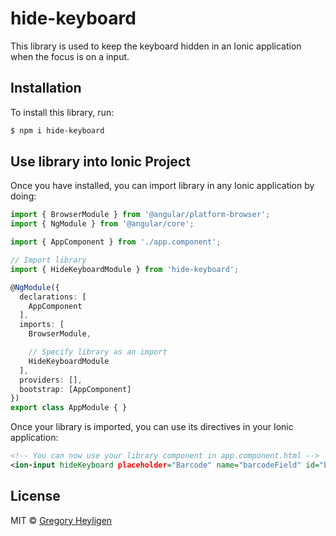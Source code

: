 # hide-keyboard

This library is used to keep the keyboard hidden in an Ionic application when the focus is on a input.

## Installation

To install this library, run:

```bash
$ npm i hide-keyboard
```

## Use library into Ionic Project

Once you have installed, you can import library in any Ionic application by doing:

```typescript
import { BrowserModule } from '@angular/platform-browser';
import { NgModule } from '@angular/core';

import { AppComponent } from './app.component';

// Import library
import { HideKeyboardModule } from 'hide-keyboard';

@NgModule({
  declarations: [
    AppComponent
  ],
  imports: [
    BrowserModule,

    // Specify library as an import
    HideKeyboardModule
  ],
  providers: [],
  bootstrap: [AppComponent]
})
export class AppModule { }
```

Once your library is imported, you can use its directives in your Ionic application:

```xml
<!-- You can now use your library component in app.component.html -->
<ion-input hideKeyboard placeholder="Barcode" name="barcodeField" id="barcodeField" type="text"></ion-input>
```
## License

MIT © [Gregory Heyligen](mailto:cudderheyl@gmail.com)
